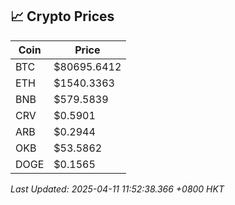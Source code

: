 ## 📈 Crypto Prices

| Coin | Price |
| ---- | ----- |
| BTC | $80695.6412 |
| ETH | $1540.3363 |
| BNB | $579.5839 |
| CRV | $0.5901 |
| ARB | $0.2944 |
| OKB | $53.5862 |
| DOGE | $0.1565 |

_Last Updated: 2025-04-11 11:52:38.366 +0800 HKT_